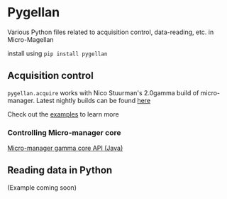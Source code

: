 # Pygellan
Various Python files related to acquisition control, data-reading, etc. in Micro-Magellan

install using `pip install pygellan`

## Acquisition control
`pygellan.acquire` works with Nico Stuurman's 2.0gamma build of micro-manager. Latest nightly builds can be found [here](https://micro-manager.org/wiki/Version_2.0)

Check out the [examples](https://github.com/henrypinkard/Pygellan/tree/master/examples) to learn more

### Controlling Micro-manager core
[Micro-manager gamma core API (Java)](https://valelab4.ucsf.edu/~MM/doc-2.0.0-gamma/mmcorej/mmcorej/CMMCore.html)

## Reading data in Python
(Example coming soon)
